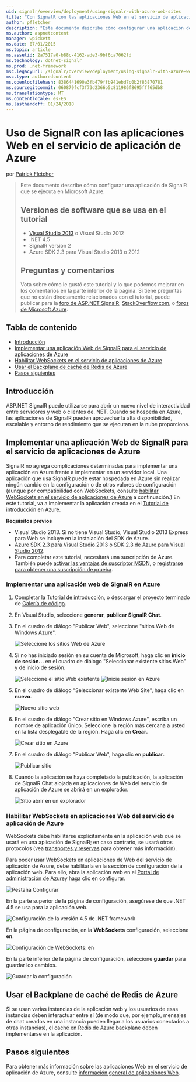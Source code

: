 ```yaml
---
uid: signalr/overview/deployment/using-signalr-with-azure-web-sites
title: "Con SignalR con las aplicaciones Web en el servicio de aplicación de Azure | Documentos de Microsoft"
author: pfletcher
description: "Este documento describe cómo configurar una aplicación de SignalR que se ejecuta en Microsoft Azure. Versiones de software usan en el tutorial de Visual Studio 2013 o vis..."
ms.author: aspnetcontent
manager: wpickett
ms.date: 07/01/2015
ms.topic: article
ms.assetid: 2a7517a0-b88c-4162-ade3-9bf6ca7062fd
ms.technology: dotnet-signalr
ms.prod: .net-framework
msc.legacyurl: /signalr/overview/deployment/using-signalr-with-azure-web-sites
msc.type: authoredcontent
ms.openlocfilehash: 8386441690a3fb479ffb941ebd7c0b2f83870781
ms.sourcegitcommit: 060879fcf3f73d2366b5c811986f8695fff65db8
ms.translationtype: MT
ms.contentlocale: es-ES
ms.lasthandoff: 01/24/2018
---
```

<a name="using-signalr-with-web-apps-in-azure-app-service"></a>Uso de SignalR con las aplicaciones Web en el servicio de aplicación de Azure
====================
por [Patrick Fletcher](https://github.com/pfletcher)

> Este documento describe cómo configurar una aplicación de SignalR que se ejecuta en Microsoft Azure.
> 
> ## <a name="software-versions-used-in-the-tutorial"></a>Versiones de software que se usa en el tutorial
> 
> 
> - [Visual Studio 2013](https://www.microsoft.com/visualstudio/eng/2013-downloads) o Visual Studio 2012
> - .NET 4.5
> - SignalR versión 2
> - Azure SDK 2.3 para Visual Studio 2013 o 2012
>   
> 
> 
> ## <a name="questions-and-comments"></a>Preguntas y comentarios
> 
> Vota sobre cómo le gustó este tutorial y lo que podemos mejorar en los comentarios en la parte inferior de la página. Si tiene preguntas que no están directamente relacionados con el tutorial, puede publicar para la [foro de ASP.NET SignalR](https://forums.asp.net/1254.aspx/1?ASP+NET+SignalR), [StackOverflow.com](http://stackoverflow.com/), o [foros de Microsoft Azure](https://social.msdn.microsoft.com/Forums/windowsazure/home?category=windowsazureplatform).


## <a name="table-of-contents"></a>Tabla de contenido

- [Introducción](#introduction)
- [Implementar una aplicación Web de SignalR para el servicio de aplicaciones de Azure](#deploying)
- [Habilitar WebSockets en el servicio de aplicaciones de Azure](#websocket)
- [Usar el Backplane de caché de Redis de Azure](#backplane)
- [Pasos siguientes](#nextsteps)

<a id="introduction"></a>
## <a name="introduction"></a>Introducción

ASP.NET SignalR puede utilizarse para abrir un nuevo nivel de interactividad entre servidores y web o clientes de. NET. Cuando se hospeda en Azure, las aplicaciones de SignalR pueden aprovechar la alta disponibilidad, escalable y entorno de rendimiento que se ejecutan en la nube proporciona.

<a id="deploying"></a>
## <a name="deploying-a-signalr-web-app-to-azure-app-service"></a>Implementar una aplicación Web de SignalR para el servicio de aplicaciones de Azure

SignalR no agrega complicaciones determinadas para implementar una aplicación en Azure frente a implementar en un servidor local. Una aplicación que usa SignalR puede estar hospedada en Azure sin realizar ningún cambio en la configuración o de otros valores de configuración (aunque por compatibilidad con WebSockets, consulte [habilitar WebSockets en el servicio de aplicaciones de Azure](#websocket) a continuación.) En este tutorial, va a implementar la aplicación creada en el [Tutorial de introducción](../getting-started/tutorial-getting-started-with-signalr.md) en Azure.

**Requisitos previos**

- Visual Studio 2013. Si no tiene Visual Studio, Visual Studio 2013 Express para Web se incluye en la instalación del SDK de Azure.
- [Azure SDK 2.3 para Visual Studio 2013](https://go.microsoft.com/fwlink/?linkid=324322&clcid=0x409) o [SDK 2.3 de Azure para Visual Studio 2012](https://go.microsoft.com/fwlink/p/?linkid=323511).
- Para completar este tutorial, necesitará una suscripción de Azure. También puede [activar las ventajas de suscriptor MSDN](https://azure.microsoft.com/pricing/member-offers/msdn-benefits-details/), o [registrarse para obtener una suscripción de prueba](https://azure.microsoft.com/pricing/free-trial/).

### <a name="deploying-a-signalr-web-app-to-azure"></a>Implementar una aplicación web de SignalR en Azure

1. Completar la [Tutorial de introducción](../getting-started/tutorial-getting-started-with-signalr.md), o descargar el proyecto terminado de [Galería de código](https://code.msdn.microsoft.com/SignalR-Getting-Started-b9d18aa9).
2. En Visual Studio, seleccione **generar**, **publicar SignalR Chat**.
3. En el cuadro de diálogo "Publicar Web", seleccione "sitios Web de Windows Azure".

    ![Seleccione los sitios Web de Azure](using-signalr-with-azure-web-sites/_static/image1.png)
4. Si no has iniciado sesión en su cuenta de Microsoft, haga clic en **inicio de sesión...**  en el cuadro de diálogo "Seleccionar existente sitios Web" y de inicio de sesión.

    ![Seleccione el sitio Web existente](using-signalr-with-azure-web-sites/_static/image2.png)    ![Inicie sesión en Azure](using-signalr-with-azure-web-sites/_static/image3.png)
5. En el cuadro de diálogo "Seleccionar existente Web Site", haga clic en **nuevo**.

    ![Nuevo sitio web](using-signalr-with-azure-web-sites/_static/image4.png)
6. En el cuadro de diálogo "Crear sitio en Windows Azure", escriba un nombre de aplicación único. Seleccione la región más cercana a usted en la lista desplegable de la región. Haga clic en **Crear**.

    ![Crear sitio en Azure](using-signalr-with-azure-web-sites/_static/image5.png)
7. En el cuadro de diálogo "Publicar Web", haga clic en **publicar**.

    ![Publicar sitio](using-signalr-with-azure-web-sites/_static/image6.png)
8. Cuando la aplicación se haya completado la publicación, la aplicación de SignalR Chat alojada en aplicaciones de Web del servicio de aplicación de Azure se abrirá en un explorador.

    ![Sitio abrir en un explorador](using-signalr-with-azure-web-sites/_static/image7.png)

<a id="websocket"></a>
### <a name="enabling-websockets-on-azure-app-service-web-apps"></a>Habilitar WebSockets en aplicaciones Web del servicio de aplicación de Azure

WebSockets debe habilitarse explícitamente en la aplicación web que se usará en una aplicación de SignalR; en caso contrario, se usará otros protocolos (vea [transportes y reservas](../getting-started/introduction-to-signalr.md#transports) para obtener más información).

Para poder usar WebSockets en aplicaciones de Web del servicio de aplicación de Azure, debe habilitarla en la sección de configuración de la aplicación web. Para ello, abra la aplicación web en el [Portal de administración de Azure](https://manage.windowsazure.com/)y haga clic en configurar.

![Pestaña Configurar](using-signalr-with-azure-web-sites/_static/image8.png)

En la parte superior de la página de configuración, asegúrese de que .NET 4.5 se usa para la aplicación web.

![Configuración de la versión 4.5 de .NET framework](using-signalr-with-azure-web-sites/_static/image9.png)

En la página de configuración, en la **WebSockets** configuración, seleccione **en**.

![Configuración de WebSockets: en](using-signalr-with-azure-web-sites/_static/image10.png)

En la parte inferior de la página de configuración, seleccione **guardar** para guardar los cambios.

![Guardar la configuración](using-signalr-with-azure-web-sites/_static/image11.png)

<a id="backplane"></a>
## <a name="using-the-azure-redis-cache-backplane"></a>Usar el Backplane de caché de Redis de Azure

Si se usan varias instancias de la aplicación web y los usuarios de esas instancias deben interactuar entre sí (de modo que, por ejemplo, mensajes de chat creados en una instancia pueden llegar a los usuarios conectados a otras instancias), el [caché en Redis de Azure backplane](../performance/scaleout-with-redis.md) deben implementarse en la aplicación.

<a id="nextsteps"></a>
## <a name="next-steps"></a>Pasos siguientes

Para obtener más información sobre las aplicaciones Web en el servicio de aplicación de Azure, consulte [información general de aplicaciones Web](https://azure.microsoft.com/documentation/articles/app-service-web-overview/).
